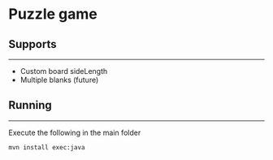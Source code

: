 # Puzzle game

## Supports
-----------
* Custom board sideLength
* Multiple blanks (future)


## Running
-----------

Execute the following in the main folder 

```
mvn install exec:java
```

